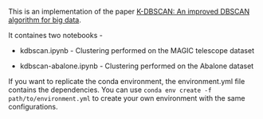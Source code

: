 This is an implementation of the paper [K-DBSCAN: An improved DBSCAN algorithm for big data](https://link.springer.com/article/10.1007/s11227-020-03524-3#citeas).

It containes two notebooks -

* kdbscan.ipynb - Clustering performed on the MAGIC telescope dataset

* kdbscan-abalone.ipynb - Clustering performed on the Abalone dataset

If you want to replicate the conda environment, the environment.yml file contains the dependencies. You can use ``conda env create -f path/to/environment.yml`` to create your own environment with the same configurations.